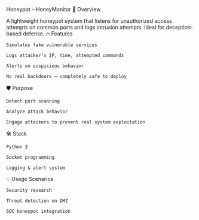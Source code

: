 Honeypot – HoneyMonitor
🐝 Overview

A lightweight honeypot system that listens for unauthorized access attempts on common ports and logs intrusion attempts. Ideal for deception-based defense.
🔥 Features

    Simulates fake vulnerable services

    Logs attacker’s IP, time, attempted commands

    Alerts on suspicious behavior

    No real backdoors — completely safe to deploy

🛡️ Purpose

    Detect port scanning

    Analyze attack behavior

    Engage attackers to prevent real system exploitation

🛠️ Stack

    Python 3

    Socket programming

    Logging & alert system

💡 Usage Scenarios

    Security research

    Threat detection on DMZ

    SOC honeypot integration
